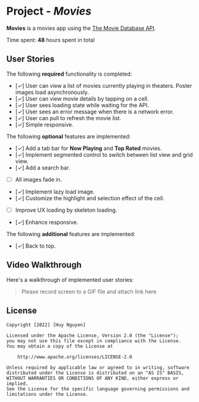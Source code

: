 # Project - _Movies_

**Movies** is a movies app using the [The Movie Database API](https://developers.themoviedb.org/3).

Time spent: **48** hours spent in total

## User Stories

The following **required** functionality is completed:

- [✓] User can view a list of movies currently playing in theaters. Poster images load asynchronously.
- [✓] User can view movie details by tapping on a cell.
- [✓] User sees loading state while waiting for the API.
- [✓] User sees an error message when there is a network error.
- [✓] User can pull to refresh the movie list.
- [✓] Simple responsive.

The following **optional** features are implemented:

- [✓] Add a tab bar for **Now Playing** and **Top Rated** movies.
- [✓] Implement segmented control to switch between list view and grid view.
- [✓] Add a search bar.
- [ ] All images fade in.
- [✓] Implement lazy load image.
- [✓] Customize the highlight and selection effect of the cell.
- [ ] Improve UX loading by skeleton loading.
- [✓] Enhance responsive.

The following **additional** features are implemented:

- [✓] Back to top.

## Video Walkthrough

Here's a walkthrough of implemented user stories:

> Please record screen to a GIF file and attach link here

## License

    Copyright [2022] [Huy Nguyen]

    Licensed under the Apache License, Version 2.0 (the "License");
    you may not use this file except in compliance with the License.
    You may obtain a copy of the License at

        http://www.apache.org/licenses/LICENSE-2.0

    Unless required by applicable law or agreed to in writing, software
    distributed under the License is distributed on an "AS IS" BASIS,
    WITHOUT WARRANTIES OR CONDITIONS OF ANY KIND, either express or implied.
    See the License for the specific language governing permissions and
    limitations under the License.
